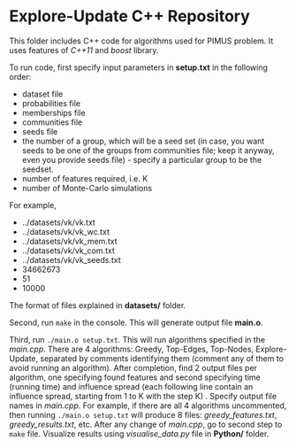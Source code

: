 Explore-Update C++ Repository
===================

This folder includes C++ code for algorithms used for PIMUS problem. It uses features of *C++11* and *boost* library.

To run code, first specify input parameters in **setup.txt** in the following order:
- dataset file
- probabilities file 
- memberships file
- communities file
- seeds file
- the number of a group, which will be a seed set (in case, you want seeds to be one of the groups from communities file; keep it anyway, even you provide seeds file) - specify a particular group to be the seedset.
- number of features required, i.e. K
- number of Monte-Carlo simulations

For example, 

- ../datasets/vk/vk.txt
- ../datasets/vk/vk_wc.txt
- ../datasets/vk/vk_mem.txt
- ../datasets/vk/vk_com.txt
- ../datasets/vk/vk_seeds.txt
- 34662673
- 51
- 10000

The format of files explained in **datasets/** folder.

Second, run ```make``` in the console. This will generate output file **main.o**.

Third, run ```./main.o setup.txt```. This will run algorithms specified in the *main.cpp*. There are 4 algorithms: Greedy, Top-Edges, Top-Nodes, Explore-Update, separated by comments identifying them (comment any of them to avoid running an algorithm). After completion, find 2 output files per algorithm, one specifying found features and second specifying time (running time) and influence spread (each following line contain an influence spread, starting from 1 to K with the step K) . Specify output file names in *main.cpp*. For example, if there are all 4 algorithms uncommented, then running ```./main.o setup.txt``` will produce 8 files: *greedy_features.txt*, *greedy_results.txt*, etc. After any change of *main.cpp*, go to second step to `make` file. Visualize results using *visualise_data.py* file in **Python/** folder.

